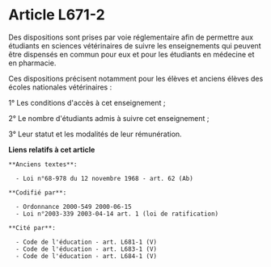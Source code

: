 # Article L671-2

Des dispositions sont prises par voie réglementaire afin de permettre aux étudiants en sciences vétérinaires de suivre les
enseignements qui peuvent être dispensés en commun pour eux et pour les étudiants en médecine et en pharmacie.

Ces dispositions précisent notamment pour les élèves et anciens élèves des écoles nationales vétérinaires :

1° Les conditions d'accès à cet enseignement ;

2° Le nombre d'étudiants admis à suivre cet enseignement ;

3° Leur statut et les modalités de leur rémunération.

**Liens relatifs à cet article**

	**Anciens textes**:

	  - Loi n°68-978 du 12 novembre 1968 - art. 62 (Ab)

	**Codifié par**:

	  - Ordonnance 2000-549 2000-06-15
	  - Loi n°2003-339 2003-04-14 art. 1 (loi de ratification)

	**Cité par**:

	  - Code de l'éducation - art. L681-1 (V)
	  - Code de l'éducation - art. L683-1 (V)
	  - Code de l'éducation - art. L684-1 (V)
